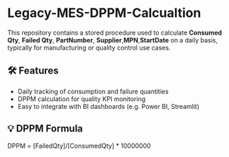 # Legacy-MES-DPPM-Calcualtion

This repository contains a stored procedure used to calculate **Consumed Qty**, **Failed Qty**, **PartNumber**, **Supplier**,**MPN**,**StartDate** on a daily basis, typically for manufacturing or quality control use cases.

## 🛠️ Features

- Daily tracking of consumption and failure quantities
- DPPM calculation for quality KPI monitoring 
- Easy to integrate with BI dashboards (e.g. Power BI, Streamlit)

## 💡 DPPM Formula
DPPM = [FailedQty]/[ConsumedQty] * 10000000
